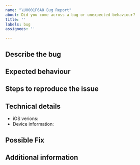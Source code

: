 ```yaml
---
name: "\U0001F6A8 Bug Report"
about: Did you come across a bug or unexpected behaviour?
title: ''
labels: bug
assignees: ''

---
```


<!--
Thanks for reporting a bug 🙌

Before submitting an issue, please make sure that there is no duplicates already open.
-->

## Describe the bug

<!-- Please describe your issue in details -->

## Expected behaviour

<!-- A clear and concise description of the expected behaviour -->

## Steps to reproduce the issue

<!-- include screenshots, logs, code or any other relevant information -->

<!--
1. Go to '...'
2. Select '....'
3. Scroll down to '....'
4. See error
-->

## Technical details

- iOS verions:
- Device information:

## Possible Fix

<!--- Not obligatory, but suggest a fix or reason for the bug -->

## Additional information

<!-- Add any other context about the problem here. -->
